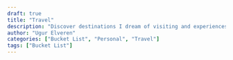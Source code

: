 ```yaml
---
draft: true
title: "Travel"
description: "Discover destinations I dream of visiting and experiences I hope to have around the world."
author: "Ugur Elveren"
categories: ["Bucket List", "Personal", "Travel"]
tags: ["Bucket List"]
---
```

